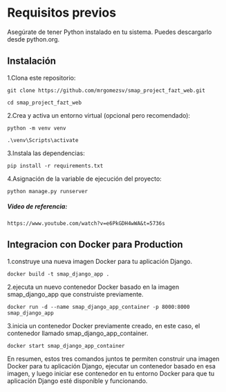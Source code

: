 # Requisitos previos
Asegúrate de tener Python instalado en tu sistema. Puedes descargarlo desde python.org.

## Instalación
1.Clona este repositorio:

    git clone https://github.com/mrgomezsv/smap_project_fazt_web.git

    cd smap_project_fazt_web

2.Crea y activa un entorno virtual (opcional pero recomendado):

    python -m venv venv

    .\venv\Scripts\activate

3.Instala las dependencias:

    pip install -r requirements.txt

4.Asignación de la variable de ejecución del proyecto:
    
    python manage.py runserver

##### Video de referencia:
    https://www.youtube.com/watch?v=e6PkGDH4wWA&t=5736s

## Integracion con Docker para Production

1.construye una nueva imagen Docker para tu aplicación Django.
    
    docker build -t smap_django_app .

2.ejecuta un nuevo contenedor Docker basado en la imagen smap_django_app que construiste previamente.
    
    docker run -d --name smap_django_app_container -p 8000:8000 smap_django_app 

3.inicia un contenedor Docker previamente creado, en este caso, el contenedor llamado smap_django_app_container.

    docker start smap_django_app_container

En resumen, estos tres comandos juntos te permiten construir una imagen Docker para tu aplicación Django, ejecutar un contenedor basado en esa imagen, y luego iniciar ese contenedor en tu entorno Docker para que tu aplicación Django esté disponible y funcionando.